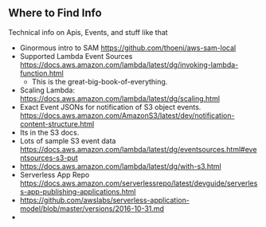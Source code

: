 


## Where to Find Info


Technical info on Apis, Events, and stuff like that



* Ginormous intro to SAM https://github.com/thoeni/aws-sam-local
* Supported Lambda Event Sources https://docs.aws.amazon.com/lambda/latest/dg/invoking-lambda-function.html
  * This is the great-big-book-of-everything.
* Scaling Lambda:  https://docs.aws.amazon.com/lambda/latest/dg/scaling.html
* Exact Event JSONs for notification of S3 object events. https://docs.aws.amazon.com/AmazonS3/latest/dev/notification-content-structure.html
 * Its in the S3 docs.
* Lots of sample S3 event data https://docs.aws.amazon.com/lambda/latest/dg/eventsources.html#eventsources-s3-put
* https://docs.aws.amazon.com/lambda/latest/dg/with-s3.html
* Serverless App Repo https://docs.aws.amazon.com/serverlessrepo/latest/devguide/serverless-app-publishing-applications.html
* https://github.com/awslabs/serverless-application-model/blob/master/versions/2016-10-31.md
*


